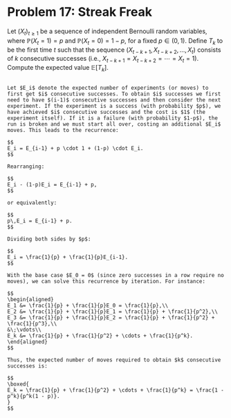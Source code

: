 # Problem 17: Streak Freak

Let $(X_t)_{t \ge 1}$ be a sequence of independent Bernoulli random variables, where $\mathbb{P}(X_t = 1) = p$ and $\mathbb{P}(X_t = 0) = 1 - p$, for a fixed $p \in (0,1)$. Define $T_k$ to be the first time $t$ such that the sequence $(X_{t-k+1}, X_{t-k+2}, \ldots, X_t)$ consists of $k$ consecutive successes (i.e., $X_{t-k+1} = X_{t-k+2} = \cdots = X_t = 1$). Compute the expected value $\mathbb{E}[T_k]$.

````{dropdown} Click to show solution

Let $E_i$ denote the expected number of experiments (or moves) to first get $i$ consecutive successes. To obtain $i$ successes we first need to have $(i-1)$ consecutive successes and then consider the next experiment. If the experiment is a success (with probability $p$), we have achieved $i$ consecutive successes and the cost is $1$ (the experiment itself). If it is a failure (with probability $1-p$), the run is broken and we must start all over, costing an additional $E_i$ moves. This leads to the recurrence:

$$
E_i = E_{i-1} + p \cdot 1 + (1-p) \cdot E_i.
$$

Rearranging:

$$
E_i - (1-p)E_i = E_{i-1} + p,
$$

or equivalently:

$$
p\,E_i = E_{i-1} + p.
$$

Dividing both sides by $p$:

$$
E_i = \frac{1}{p} + \frac{1}{p}E_{i-1}.
$$

With the base case $E_0 = 0$ (since zero successes in a row require no moves), we can solve this recurrence by iteration. For instance:

$$
\begin{aligned}
E_1 &= \frac{1}{p} + \frac{1}{p}E_0 = \frac{1}{p},\\
E_2 &= \frac{1}{p} + \frac{1}{p}E_1 = \frac{1}{p} + \frac{1}{p^2},\\
E_3 &= \frac{1}{p} + \frac{1}{p}E_2 = \frac{1}{p} + \frac{1}{p^2} + \frac{1}{p^3},\\
&\;\vdots\\
E_k &= \frac{1}{p} + \frac{1}{p^2} + \cdots + \frac{1}{p^k}.
\end{aligned}
$$

Thus, the expected number of moves required to obtain $k$ consecutive successes is:

$$
\boxed{
E_k = \frac{1}{p} + \frac{1}{p^2} + \cdots + \frac{1}{p^k} = \frac{1 - p^k}{p^k(1 - p)}.
}
$$

````
